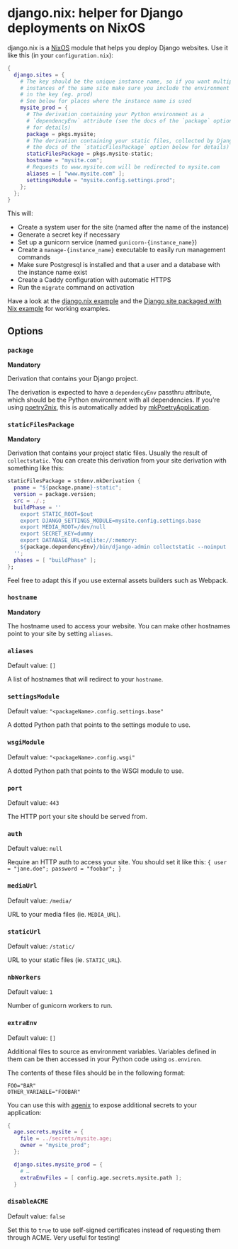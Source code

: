 # django.nix: helper for Django deployments on NixOS

django.nix is a [NixOS](https://nixos.org/) module that helps you deploy Django
websites. Use it like this (in your `configuration.nix`):

```nix
{
  django.sites = {
    # The key should be the unique instance name, so if you want multiple
    # instances of the same site make sure you include the environment name
    # in the key (eg. prod)
    # See below for places where the instance name is used
    mysite_prod = {
      # The derivation containing your Python environment as a 
      # `dependencyEnv` attribute (see the docs of the `package` option below
      # for details)
      package = pkgs.mysite;
      # The derivation containing your static files, collected by Django (see
      # the docs of the `staticFilesPackage` option below for details)
      staticFilesPackage = pkgs.mysite-static;
      hostname = "mysite.com";
      # Requests to www.mysite.com will be redirected to mysite.com
      aliases = [ "www.mysite.com" ];
      settingsModule = "mysite.config.settings.prod";
    };
  };
}
```

This will:

* Create a system user for the site (named after the name of the instance)
* Generate a secret key if necessary
* Set up a gunicorn service (named `gunicorn-{instance_name}`)
* Create a `manage-{instance_name}` executable to easily run management commands
* Make sure Postgresql is installed and that a user and a database with the instance name exist
* Create a Caddy configuration with automatic HTTPS
* Run the `migrate` command on activation

Have a look at the [django.nix example](https://github.com/sephii/django.nix-example) and the [Django site packaged
with Nix example](https://github.com/sephii/django-nix-package-example) for working examples.

## Options

### `package`

**Mandatory**

Derivation that contains your Django project.

The derivation is expected to have a `dependencyEnv` passthru attribute, which
should be the Python environment with all dependencies. If you’re using
[poetry2nix](https://github.com/nix-community/poetry2nix),
this is automatically added by [mkPoetryApplication](https://github.com/nix-community/poetry2nix#mkPoetryApplication).

### `staticFilesPackage`

**Mandatory**

Derivation that contains your project static files. Usually the result of
`collectstatic`. You can create this derivation from your site derivation with
something like this:

``` nix
staticFilesPackage = stdenv.mkDerivation {
  pname = "${package.pname}-static";
  version = package.version;
  src = ./.;
  buildPhase = ''
    export STATIC_ROOT=$out
    export DJANGO_SETTINGS_MODULE=mysite.config.settings.base
    export MEDIA_ROOT=/dev/null
    export SECRET_KEY=dummy
    export DATABASE_URL=sqlite://:memory:
    ${package.dependencyEnv}/bin/django-admin collectstatic --noinput
  '';
  phases = [ "buildPhase" ];
};
```

Feel free to adapt this if you use external assets builders such as Webpack.

### `hostname`

**Mandatory**

The hostname used to access your website. You can make other hostnames point to
your site by setting `aliases`.

### `aliases`

Default value: `[]`

A list of hostnames that will redirect to your `hostname`.

### `settingsModule`

Default value: `"<packageName>.config.settings.base"`

A dotted Python path that points to the settings module to use.

### `wsgiModule`

Default value: `"<packageName>.config.wsgi"`

A dotted Python path that points to the WSGI module to use.

### `port`

Default value: `443`

The HTTP port your site should be served from.

### `auth`

Default value: `null`

Require an HTTP auth to access your site. You should set it like this:
`{ user = "jane.doe"; password = "foobar"; }`

### `mediaUrl`

Default value: `/media/`

URL to your media files (ie. `MEDIA_URL`).

### `staticUrl`

Default value: `/static/`

URL to your static files (ie. `STATIC_URL`).

### `nbWorkers`

Default value: `1`

Number of gunicorn workers to run.

### `extraEnv`

Default value: `[]`

Additional files to source as environment variables. Variables defined in them
can be then accessed in your Python code using `os.environ`.

The contents of these files should be in the following format:

```env
FOO="BAR"
OTHER_VARIABLE="FOOBAR"
```

You can use this with [agenix](https://github.com/ryantm/agenix) to expose
additional secrets to your application:

```nix
{
  age.secrets.mysite = {
    file = ../secrets/mysite.age;
    owner = "mysite_prod";
  };

  django.sites.mysite_prod = {
    # …
    extraEnvFiles = [ config.age.secrets.mysite.path ];
  }
```

### `disableACME`

Default value: `false`

Set this to `true` to use self-signed certificates instead of requesting them
through ACME. Very useful for testing!
